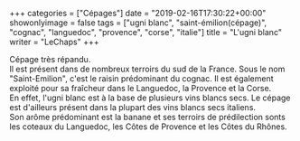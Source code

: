 +++
categories = ["Cépages"]
date = "2019-02-16T17:30:22+00:00"
showonlyimage = false
tags = ["ugni blanc", "saint-émilion(cépage)", "cognac", "languedoc", "provence", "corse", "italie"]
title = "L'ugni blanc"
writer = "LeChaps"
+++

Cépage très répandu.  
Il est présent dans de nombreux terroirs du sud de la France. Sous le nom "Saint-Emilion", c'est le raisin prédominant du cognac. Il est également exploité pour sa fraîcheur dans le Languedoc, la Provence et la Corse.  
En effet, l'ugni blanc est à la base de plusieurs vins blancs secs. Le cépage est d'ailleurs présent dans la plupart des vins blancs secs italiens.  
Son arôme prédominant est la banane et ses terroirs de prédilection sonts les coteaux du Languedoc, les Côtes de Provence et les Côtes du Rhônes.